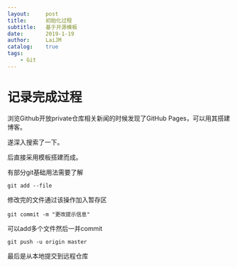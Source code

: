 ```yaml
---
layout:		post
title:		初始化过程
subtitle:	基于开源模板
date:		2019-1-19
author:		LaiJM
catalog:	true
tags:
    - Git
---
```


# 记录完成过程

浏览Github开放private仓库相关新闻的时候发现了GitHub Pages，可以用其搭建博客。

遂深入搜索了一下。

后直接采用模板搭建而成。

有部分git基础用法需要了解

`git add --file`

修改完的文件通过该操作加入暂存区

`git commit -m "更改提示信息"`

可以add多个文件然后一并commit

`git push -u origin master`

最后是从本地提交到远程仓库



